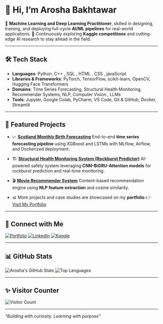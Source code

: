 # 👋 Hi, I’m Arosha Bakhtawar

🎯 **Machine Learning and Deep Learning Practitioner**, skilled in designing, training, and deploying full-cycle **AI/ML pipelines** for real-world applications.
🚀 Continuously exploring **Kaggle competitions** and cutting-edge AI research to stay ahead in the field.

---

## 🛠️ Tech Stack

* **Languages**: Python, C++ , SQL , HTML , CSS , javaScript 
* **Libraries & Frameworks**: PyTorch, TensorFlow, scikit-learn, OpenCV, Hugging Face Transformers
* **Domains**: Time Series Forecasting, Structural Health Monitoring, Recommender Systems, NLP, Computer Vision , LLMs
* **Tools**: Jupyter, Google Colab, PyCharm, VS Code, Git & GitHub, Docker, Streamlit

---

## 🚀 Featured Projects

* 📈 [**Scotland Monthly Birth Forecasting**](https://github.com/arosha27/Scotland-Birth-Forecast-Main)
  End-to-end **time series forecasting pipeline** using XGBoost and LSTMs with MLflow, Airflow, and Dockerized deployment.

* 🏗️ [**Structural Health Monitoring System (Rockburst Predictor)**](https://github.com/arosha27/Rockburst-Predictor)
  AI-powered safety system leveraging **CNN-BiGRU-Attention models** for rockburst prediction and real-time monitoring.

* 🎬 [**Movie Recommender System**](https://github.com/arosha27/ML-Project-MovieRecommenderSystem)
  Content-based recommendation engine using **NLP feature extraction** and cosine similarity.

* 📊 More projects and case studies are showcased on my **portfolio** 👉 [Visit My Portfolio](https://myportfolio-gix1jb54w-arosha27s-projects.vercel.app/)

---

## 🔗 Connect with Me

[![Portfolio](https://img.shields.io/badge/Portfolio-black?logo=vercel\&logoColor=white)](https://myportfolio-gix1jb54w-arosha27s-projects.vercel.app/)
[![LinkedIn](https://img.shields.io/badge/LinkedIn-blue?logo=linkedin\&logoColor=white)](https://www.linkedin.com/in/arosha-amin)
[![Kaggle](https://img.shields.io/badge/Kaggle-blue?logo=kaggle\&logoColor=white)](https://www.kaggle.com/aroshabakhtawar)

---

## 📊 GitHub Stats

![Arosha's GitHub Stats](https://github-readme-stats.vercel.app/api?username=arosha27\&show_icons=true\&theme=calm\&hide_border=true)
![Top Languages](https://github-readme-stats.vercel.app/api/top-langs/?username=arosha27\&layout=compact\&theme=calm\&hide_border=true)

---

## ✨ Visitor Counter

![Visitor Count](https://komarev.com/ghpvc/?username=arosha27\&color=blue)

---

*“Building with curiosity. Learning with purpose”*

